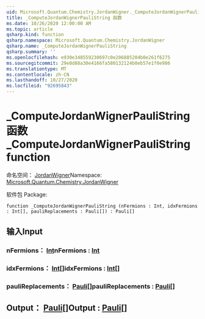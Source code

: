 ```yaml
---
uid: Microsoft.Quantum.Chemistry.JordanWigner._ComputeJordanWignerPauliString
title: _ComputeJordanWignerPauliString 函数
ms.date: 10/26/2020 12:00:00 AM
ms.topic: article
qsharp.kind: function
qsharp.namespace: Microsoft.Quantum.Chemistry.JordanWigner
qsharp.name: _ComputeJordanWignerPauliString
qsharp.summary: ''
ms.openlocfilehash: e930e348559230697c0e206885204b0e261f6275
ms.sourcegitcommit: 29e0d88a30e4166fa580132124b0eb57e1f0e986
ms.translationtype: MT
ms.contentlocale: zh-CN
ms.lasthandoff: 10/27/2020
ms.locfileid: "92695843"
---
```

# <a name="_computejordanwignerpaulistring-function"></a><span data-ttu-id="570db-102">_ComputeJordanWignerPauliString 函数</span><span class="sxs-lookup"><span data-stu-id="570db-102">_ComputeJordanWignerPauliString function</span></span>

<span data-ttu-id="570db-103">命名空间： [JordanWigner](xref:Microsoft.Quantum.Chemistry.JordanWigner)</span><span class="sxs-lookup"><span data-stu-id="570db-103">Namespace: [Microsoft.Quantum.Chemistry.JordanWigner](xref:Microsoft.Quantum.Chemistry.JordanWigner)</span></span>

<span data-ttu-id="570db-104">软件包 [](https://nuget.org/packages/)</span><span class="sxs-lookup"><span data-stu-id="570db-104">Package: [](https://nuget.org/packages/)</span></span>




```qsharp
function _ComputeJordanWignerPauliString (nFermions : Int, idxFermions : Int[], pauliReplacements : Pauli[]) : Pauli[]
```


## <a name="input"></a><span data-ttu-id="570db-105">输入</span><span class="sxs-lookup"><span data-stu-id="570db-105">Input</span></span>

### <a name="nfermions--int"></a><span data-ttu-id="570db-106">nFermions： [Int](xref:microsoft.quantum.lang-ref.int)</span><span class="sxs-lookup"><span data-stu-id="570db-106">nFermions : [Int](xref:microsoft.quantum.lang-ref.int)</span></span>




### <a name="idxfermions--int"></a><span data-ttu-id="570db-107">idxFermions： [Int](xref:microsoft.quantum.lang-ref.int)[]</span><span class="sxs-lookup"><span data-stu-id="570db-107">idxFermions : [Int](xref:microsoft.quantum.lang-ref.int)[]</span></span>




### <a name="paulireplacements--pauli"></a><span data-ttu-id="570db-108">pauliReplacements： [Pauli](xref:microsoft.quantum.lang-ref.pauli)[]</span><span class="sxs-lookup"><span data-stu-id="570db-108">pauliReplacements : [Pauli](xref:microsoft.quantum.lang-ref.pauli)[]</span></span>





## <a name="output--pauli"></a><span data-ttu-id="570db-109">Output： [Pauli](xref:microsoft.quantum.lang-ref.pauli)[]</span><span class="sxs-lookup"><span data-stu-id="570db-109">Output : [Pauli](xref:microsoft.quantum.lang-ref.pauli)[]</span></span>

